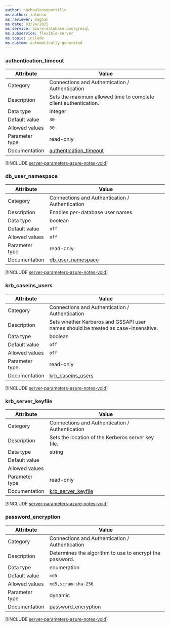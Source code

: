 ```yaml
---
author: nachoalonsoportillo
ms.author: ialonso
ms.reviewer: maghan
ms.date: 03/24/2025
ms.service: azure-database-postgresql
ms.subservice: flexible-server
ms.topic: include
ms.custom: automatically generated
---
```

### authentication_timeout

| Attribute | Value |
| --- | --- |
| Category | Connections and Authentication / Authentication |
| Description | Sets the maximum allowed time to complete client authentication. |
| Data type | integer |
| Default value | `30` |
| Allowed values | `30` |
| Parameter type | read-only |
| Documentation | [authentication_timeout](https://www.postgresql.org/docs/12/runtime-config-connection.html#GUC-AUTHENTICATION-TIMEOUT) |


[!INCLUDE [server-parameters-azure-notes-void](./server-parameters-azure-notes-void.md)]



### db_user_namespace

| Attribute | Value |
| --- | --- |
| Category | Connections and Authentication / Authentication |
| Description | Enables per-database user names. |
| Data type | boolean |
| Default value | `off` |
| Allowed values | `off` |
| Parameter type | read-only |
| Documentation | [db_user_namespace](https://www.postgresql.org/docs/12/runtime-config-connection.html#GUC-DB-USER-NAMESPACE) |


[!INCLUDE [server-parameters-azure-notes-void](./server-parameters-azure-notes-void.md)]



### krb_caseins_users

| Attribute | Value |
| --- | --- |
| Category | Connections and Authentication / Authentication |
| Description | Sets whether Kerberos and GSSAPI user names should be treated as case-insensitive. |
| Data type | boolean |
| Default value | `off` |
| Allowed values | `off` |
| Parameter type | read-only |
| Documentation | [krb_caseins_users](https://www.postgresql.org/docs/12/runtime-config-connection.html#GUC-KRB-CASEINS-USERS) |


[!INCLUDE [server-parameters-azure-notes-void](./server-parameters-azure-notes-void.md)]



### krb_server_keyfile

| Attribute | Value |
| --- | --- |
| Category | Connections and Authentication / Authentication |
| Description | Sets the location of the Kerberos server key file. |
| Data type | string |
| Default value | |
| Allowed values | |
| Parameter type | read-only |
| Documentation | [krb_server_keyfile](https://www.postgresql.org/docs/12/runtime-config-connection.html#GUC-KRB-SERVER-KEYFILE) |


[!INCLUDE [server-parameters-azure-notes-void](./server-parameters-azure-notes-void.md)]



### password_encryption

| Attribute | Value |
| --- | --- |
| Category | Connections and Authentication / Authentication |
| Description | Determines the algorithm to use to encrypt the password. |
| Data type | enumeration |
| Default value | `md5` |
| Allowed values | `md5,scram-sha-256` |
| Parameter type | dynamic |
| Documentation | [password_encryption](https://www.postgresql.org/docs/12/runtime-config-connection.html#GUC-PASSWORD-ENCRYPTION) |


[!INCLUDE [server-parameters-azure-notes-void](./server-parameters-azure-notes-void.md)]



